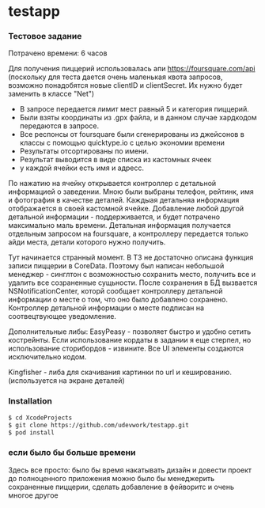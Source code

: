 # testapp
### Тестовое задание
Потрачено времени: 6 часов

Для получения пиццерий использовалась апи https://foursquare.com/api 
(поскольку для теста дается очень маленькая квота запросов, возможно понадобятся новые clientID и clientSecret. Их нужно будет заменить в классе "Net")

- В запросе передается лимит мест равный 5 и категория пиццерий.
- Были взяты координаты из .gpx файла, и в данном случае хардкодом передаются в запросе.
- Все респонсы от foursquare были сгенерированы из джейсонов в классы с помощью quicktype.io с целью экономии времени
- Результаты отсортированы по имени.
- Результат выводится в виде списка из кастомных ячеек
- у каждой ячейки есть имя и адресс.

По нажатию на ячейку открывается контроллер с детальной информацией о заведении.
Мною были выбраны телефон, рейтинк, имя и фотография в качестве деталей.
Каждыая детальняа информация отображается в своей кастомной ячейке.
Добавление любой другой детальной информации - поддерживается, и будет потрачено максимально маль времени.
Детальная информация получается отдельным запросом на foursquare, а контроллеру передается только айди места, детали которого нужно получить.

Тут начинается странный момент. В ТЗ не достаточно описана функция записи пиццерии в CoreData. Поэтому был написан небольшой менеджер - синглтон с возможностью
сохранить место, получить все и удалить все созраненные сущьности.
После сохранения в БД вызвается NSNotificationCenter, которй сообщает контроллеру детальной информации о месте о том, что оно было добавлено сохранено.
Контроллер детальной информации о месте подписан на соотвецтвующее уведомление.

Дополнительные либы:
EasyPeasy - позволяет быстро и удобно сетить кострейнты.
Если использование кордаты в задании я еще стерпел, но использование сторибордов - извините. 
Все UI элементы создаются исключительно кодом.

Kingfisher - либа для скачивания картинки по url и кешированию. (используется на экране деталей)

### Installation

```sh
$ cd XcodeProjects
$ git clone https://github.com/udevwork/testapp.git
$ pod install
```
### если было бы больше времени
Здесь все просто: было бы время накатывать дизайн и довести проект до полноценного приложения
можно было бы менеджерить сохраненные пиццерии, сделать добавление в фейворитс и очень многое другое

